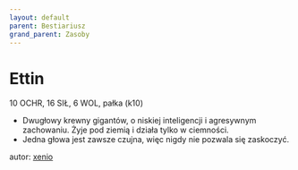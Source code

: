 ```yaml
---
layout: default
parent: Bestiariusz
grand_parent: Zasoby
---
```


# Ettin

10 OCHR, 16 SIŁ, 6 WOL, pałka (k10)  

- Dwugłowy krewny gigantów, o niskiej inteligencji i agresywnym zachowaniu. Żyje pod ziemią i działa tylko w ciemności.
- Jedna głowa jest zawsze czujna, więc nigdy nie pozwala się zaskoczyć.  

autor: [xenio](https://xenioinabottle.blogspot.com)

